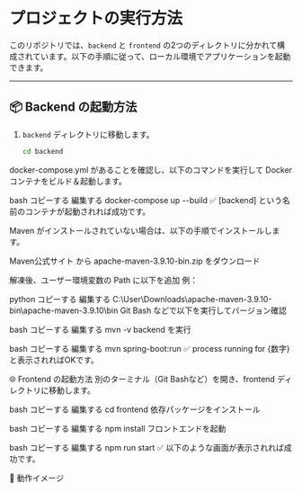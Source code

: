 # プロジェクトの実行方法

このリポジトリでは、`backend` と `frontend` の2つのディレクトリに分かれて構成されています。以下の手順に従って、ローカル環境でアプリケーションを起動できます。

---

## 📦 Backend の起動方法

1. `backend` ディレクトリに移動します。

   ```bash
   cd backend
docker-compose.yml があることを確認し、以下のコマンドを実行して Docker コンテナをビルド＆起動します。

bash
コピーする
編集する
docker-compose up --build
✅ [backend] という名前のコンテナが起動されれば成功です。

Maven がインストールされていない場合は、以下の手順でインストールします。

Maven公式サイト から apache-maven-3.9.10-bin.zip をダウンロード

解凍後、ユーザー環境変数の Path に以下を追加
例：

python
コピーする
編集する
C:\User\Downloads\apache-maven-3.9.10-bin\apache-maven-3.9.10\bin
Git Bash などで以下を実行してバージョン確認

bash
コピーする
編集する
mvn -v
backend を実行

bash
コピーする
編集する
mvn spring-boot:run
✅ process running for {数字} と表示されればOKです。

🌐 Frontend の起動方法
別のターミナル（Git Bashなど）を開き、frontend ディレクトリに移動します。

bash
コピーする
編集する
cd frontend
依存パッケージをインストール

bash
コピーする
編集する
npm install
フロントエンドを起動

bash
コピーする
編集する
npm run start
✅ 以下のような画面が表示されれば成功です。

🎥 動作イメージ
<!-- 動画やGIFをこの下に挿入してください -->

<!-- または YouTube を使用する場合は以下を使ってください --> <!-- [![Demo Video](https://img.youtube.com/vi/動画ID/0.jpg)](https://www.youtube.com/watch?v=動画ID) -->
